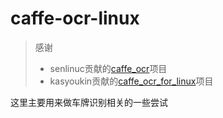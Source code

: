 # caffe-ocr-linux

>感谢
>* senlinuc贡献的[caffe_ocr](https://github.com/senlinuc/caffe_ocr)项目
> * kasyoukin贡献的[caffe_ocr_for_linux](https://github.com/kasyoukin/caffe_ocr_for_linux)项目

这里主要用来做车牌识别相关的一些尝试
